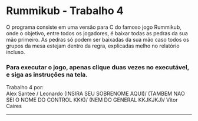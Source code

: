 # Rummikub - Trabalho 4

O programa consiste em uma versão para C do famoso jogo Rummikub, onde o objetivo, entre todos os jogadores, é baixar todas as pedras da sua mão primeiro. As pedras só podem ser baixadas da sua mão caso todos os grupos da mesa estejam dentro da regra, explicadas melho no relatório incluso. 

### Para executar o jogo, apenas clique duas vezes no executável, e siga as instruções na tela.

Trabalho 4 por:  
Alex Santee /
Leonardo (INSIRA SEU SOBRENOME AQUI)/
(TAMBEM NAO SEI O NOME DO CONTROL KKK)/
(NEM DO GENERAL KKJKJKJ)/
Vitor Caires

--------
